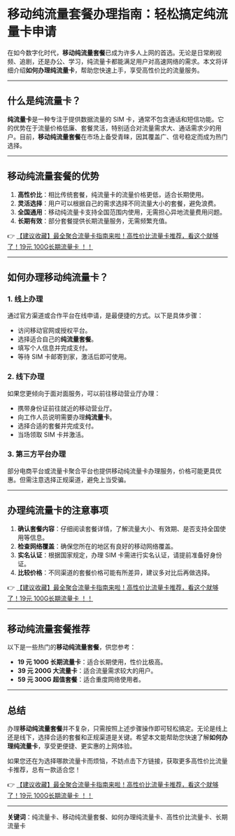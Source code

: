 # 移动纯流量套餐办理指南：轻松搞定纯流量卡申请

在如今数字化时代，**移动纯流量套餐**已成为许多人上网的首选。无论是日常刷视频、追剧，还是办公、学习，纯流量卡都能满足用户对高速网络的需求。本文将详细介绍**如何办理纯流量卡**，帮助您快速上手，享受高性价比的流量服务。

---

## 什么是纯流量卡？

**纯流量卡**是一种专注于提供数据流量的 SIM 卡，通常不包含通话和短信功能。它的优势在于流量价格低廉、套餐灵活，特别适合对流量需求大、通话需求少的用户。目前，**移动纯流量套餐**在市场上备受青睐，因其覆盖广、信号稳定而成为热门选择。

---

## 移动纯流量套餐的优势

1. **高性价比**：相比传统套餐，纯流量卡的流量价格更低，适合长期使用。
2. **灵活选择**：用户可以根据自己的需求选择不同流量大小的套餐，避免浪费。
3. **全国通用**：移动纯流量卡支持全国范围内使用，无需担心异地流量费用问题。
4. **长期有效**：部分套餐提供长期流量服务，无需频繁充值。

👉 [【建议收藏】最全聚合流量卡指南来啦！高性价比流量卡推荐，看这个就够了！19元 100G长期流量卡 ！！](https://bit.ly/Liuliangka)

---

## 如何办理移动纯流量卡？

### 1. 线上办理
通过官方渠道或合作平台在线申请，是最便捷的方式。以下是具体步骤：
- 访问移动官网或授权平台。
- 选择适合自己的**纯流量套餐**。
- 填写个人信息并完成支付。
- 等待 SIM 卡邮寄到家，激活后即可使用。

### 2. 线下办理
如果您更倾向于面对面服务，可以前往移动营业厅办理：
- 携带身份证前往就近的移动营业厅。
- 向工作人员说明需要办理**纯流量卡**。
- 选择合适的套餐并完成支付。
- 当场领取 SIM 卡并激活。

### 3. 第三方平台办理
部分电商平台或流量卡聚合平台也提供移动纯流量卡办理服务，价格可能更具优惠。但需注意选择正规渠道，避免上当受骗。

---

## 办理纯流量卡的注意事项

1. **确认套餐内容**：仔细阅读套餐详情，了解流量大小、有效期、是否支持全国使用等信息。
2. **检查网络覆盖**：确保您所在的地区有良好的移动网络覆盖。
3. **实名认证**：根据国家规定，办理 SIM 卡需进行实名认证，请提前准备好身份证。
4. **比较价格**：不同渠道的套餐价格可能有所差异，建议多对比后再做选择。

👉 [【建议收藏】最全聚合流量卡指南来啦！高性价比流量卡推荐，看这个就够了！19元 100G长期流量卡 ！！](https://bit.ly/Liuliangka)

---

## 移动纯流量套餐推荐

以下是一些热门的**移动纯流量套餐**，供您参考：
- **19 元 100G 长期流量卡**：适合长期使用，性价比极高。
- **39 元 200G 大流量卡**：适合流量需求较大的用户。
- **59 元 300G 超值套餐**：适合重度网络使用者。

---

## 总结

办理**移动纯流量套餐**并不复杂，只需按照上述步骤操作即可轻松搞定。无论是线上还是线下，选择合适的套餐和正规渠道是关键。希望本文能帮助您快速了解**如何办理纯流量卡**，享受更便捷、更实惠的上网体验。

如果您还在为选择哪款流量卡而烦恼，不妨点击下方链接，获取更多高性价比流量卡推荐，总有一款适合您！

👉 [【建议收藏】最全聚合流量卡指南来啦！高性价比流量卡推荐，看这个就够了！19元 100G长期流量卡 ！！](https://bit.ly/Liuliangka)

--- 

**关键词**：纯流量卡、移动纯流量套餐、如何办理纯流量卡、高性价比流量卡、长期流量卡
